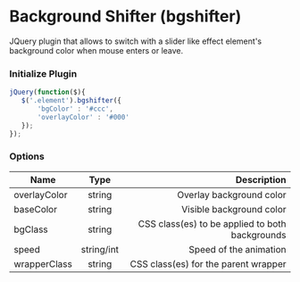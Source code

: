 Background Shifter (bgshifter) 
======

JQuery plugin that allows to switch with a slider like effect element's background color when mouse enters or leave.

### Initialize Plugin
 ``` javascript
 jQuery(function($){
 	$('.element').bgshifter({
    	'bgColor' : '#ccc',
        'overlayColor' : '#000'
    });
 });
 ```
 ### Options
| Name          | Type       | Description                                     |
| ------------- |:----------:|------------------------------------------------:|
| overlayColor  | string     | Overlay background color                        |
| baseColor     | string     | Visible background color                        |
| bgClass       | string     | CSS class(es) to be applied  to both backgrounds|
| speed 	    | string/int | Speed of the animation                          |
| wrapperClass  | string     | CSS class(es) for the parent wrapper            |





